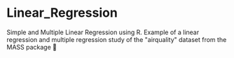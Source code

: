 # Linear_Regression
 Simple and Multiple Linear Regression using R.
 Example of a linear regression and multiple regression study of the "airquality" dataset from the MASS package :test_tube:
